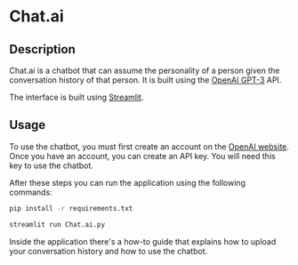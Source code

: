 # Chat.ai

## Description

Chat.ai is a chatbot that can assume the personality of a person given the conversation history of that person. It is built using the [OpenAI GPT-3](https://openai.com/blog/openai-api/) API.

The interface is built using [Streamlit](https://www.streamlit.io/).

## Usage

To use the chatbot, you must first create an account on the [OpenAI website](https://beta.openai.com/). Once you have an account, you can create an API key. You will need this key to use the chatbot.

After these steps you can run the application using the following commands:

```bash
pip install -r requirements.txt

streamlit run Chat.ai.py
```

Inside the application there's a how-to guide that explains how to upload your conversation history and how to use the chatbot.
